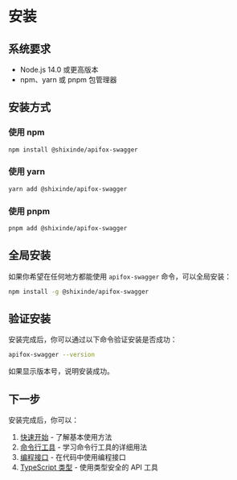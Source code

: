 # 安装

## 系统要求

- Node.js 14.0 或更高版本
- npm、yarn 或 pnpm 包管理器

## 安装方式

### 使用 npm

```bash
npm install @shixinde/apifox-swagger
```

### 使用 yarn

```bash
yarn add @shixinde/apifox-swagger
```

### 使用 pnpm

```bash
pnpm add @shixinde/apifox-swagger
```

## 全局安装

如果你希望在任何地方都能使用 `apifox-swagger` 命令，可以全局安装：

```bash
npm install -g @shixinde/apifox-swagger
```

## 验证安装

安装完成后，你可以通过以下命令验证安装是否成功：

```bash
apifox-swagger --version
```

如果显示版本号，说明安装成功。

## 下一步

安装完成后，你可以：

1. [快速开始](./quick-start.md) - 了解基本使用方法
2. [命令行工具](./cli.md) - 学习命令行工具的详细用法
3. [编程接口](./api.md) - 在代码中使用编程接口
4. [TypeScript 类型](./typescript.md) - 使用类型安全的 API 工具